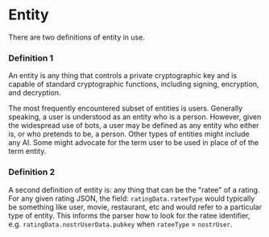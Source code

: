 Entity
=====

There are two definitions of entity in use. 

### Definition 1

An entity is any thing that controls a private cryptographic key and is capable of standard cryptographic functions, including signing, encryption, and decryption.

The most frequently encountered subset of entities is users. Generally speaking, a user is understood as an entity who is a person. However, given the widespread use of bots, a user may be defined as any entity who either is, or who pretends to be, a person. Other types of entities might include any AI. Some might advocate for the term user to be used in place of of the term entity.

### Definition 2

A second definition of entity is: any thing that can be the "ratee" of a rating. For any given rating JSON, the field: `ratingData.rateeType` would typically be something like user, movie, restaurant, etc and would refer to a particular type of entity. This informs the parser how to look for the ratee identifier, e.g. `ratingData.nostrUserData.pubkey` when `rateeType` = `nostrUser`.
